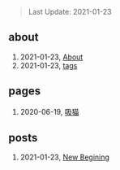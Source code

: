 > Last Update: 2021-01-23

## about
1. 2021-01-23, [About](about/me.md)
1. 2021-01-23, [tags](about/tags.md)
## pages
1. 2020-06-19, [吸猫](pages/吸猫.md)
## posts
1. 2021-01-23, [New Begining](posts/bookmarks.md)
